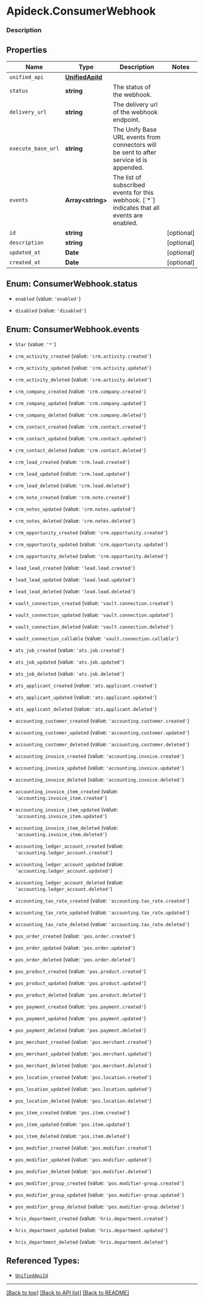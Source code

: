 # Apideck.ConsumerWebhook

### Description

## Properties
Name | Type | Description | Notes
------------ | ------------- | ------------- | -------------
`unified_api` | [**UnifiedApiId**](UnifiedApiId.md) |  | 
`status` | **string** | The status of the webhook. | 
`delivery_url` | **string** | The delivery url of the webhook endpoint. | 
`execute_base_url` | **string** | The Unify Base URL events from connectors will be sent to after service id is appended. | 
`events` | **Array&lt;string&gt;** | The list of subscribed events for this webhook. [&#x60;*&#x60;] indicates that all events are enabled. | 
`id` | **string** |  | [optional] 
`description` | **string** |  | [optional] 
`updated_at` | **Date** |  | [optional] 
`created_at` | **Date** |  | [optional] 





<a name="ConsumerWebhookStatus"></a>
## Enum: ConsumerWebhook.status


* `enabled` (value: `'enabled'`)

* `disabled` (value: `'disabled'`)




<a name="Array<ConsumerWebhookEvents>"></a>
## Enum: ConsumerWebhook.events


* `Star` (value: `'*'`)

* `crm_activity_created` (value: `'crm.activity.created'`)

* `crm_activity_updated` (value: `'crm.activity.updated'`)

* `crm_activity_deleted` (value: `'crm.activity.deleted'`)

* `crm_company_created` (value: `'crm.company.created'`)

* `crm_company_updated` (value: `'crm.company.updated'`)

* `crm_company_deleted` (value: `'crm.company.deleted'`)

* `crm_contact_created` (value: `'crm.contact.created'`)

* `crm_contact_updated` (value: `'crm.contact.updated'`)

* `crm_contact_deleted` (value: `'crm.contact.deleted'`)

* `crm_lead_created` (value: `'crm.lead.created'`)

* `crm_lead_updated` (value: `'crm.lead.updated'`)

* `crm_lead_deleted` (value: `'crm.lead.deleted'`)

* `crm_note_created` (value: `'crm.note.created'`)

* `crm_notes_updated` (value: `'crm.notes.updated'`)

* `crm_notes_deleted` (value: `'crm.notes.deleted'`)

* `crm_opportunity_created` (value: `'crm.opportunity.created'`)

* `crm_opportunity_updated` (value: `'crm.opportunity.updated'`)

* `crm_opportunity_deleted` (value: `'crm.opportunity.deleted'`)

* `lead_lead_created` (value: `'lead.lead.created'`)

* `lead_lead_updated` (value: `'lead.lead.updated'`)

* `lead_lead_deleted` (value: `'lead.lead.deleted'`)

* `vault_connection_created` (value: `'vault.connection.created'`)

* `vault_connection_updated` (value: `'vault.connection.updated'`)

* `vault_connection_deleted` (value: `'vault.connection.deleted'`)

* `vault_connection_callable` (value: `'vault.connection.callable'`)

* `ats_job_created` (value: `'ats.job.created'`)

* `ats_job_updated` (value: `'ats.job.updated'`)

* `ats_job_deleted` (value: `'ats.job.deleted'`)

* `ats_applicant_created` (value: `'ats.applicant.created'`)

* `ats_applicant_updated` (value: `'ats.applicant.updated'`)

* `ats_applicant_deleted` (value: `'ats.applicant.deleted'`)

* `accounting_customer_created` (value: `'accounting.customer.created'`)

* `accounting_customer_updated` (value: `'accounting.customer.updated'`)

* `accounting_customer_deleted` (value: `'accounting.customer.deleted'`)

* `accounting_invoice_created` (value: `'accounting.invoice.created'`)

* `accounting_invoice_updated` (value: `'accounting.invoice.updated'`)

* `accounting_invoice_deleted` (value: `'accounting.invoice.deleted'`)

* `accounting_invoice_item_created` (value: `'accounting.invoice_item.created'`)

* `accounting_invoice_item_updated` (value: `'accounting.invoice_item.updated'`)

* `accounting_invoice_item_deleted` (value: `'accounting.invoice_item.deleted'`)

* `accounting_ledger_account_created` (value: `'accounting.ledger_account.created'`)

* `accounting_ledger_account_updated` (value: `'accounting.ledger_account.updated'`)

* `accounting_ledger_account_deleted` (value: `'accounting.ledger_account.deleted'`)

* `accounting_tax_rate_created` (value: `'accounting.tax_rate.created'`)

* `accounting_tax_rate_updated` (value: `'accounting.tax_rate.updated'`)

* `accounting_tax_rate_deleted` (value: `'accounting.tax_rate.deleted'`)

* `pos_order_created` (value: `'pos.order.created'`)

* `pos_order_updated` (value: `'pos.order.updated'`)

* `pos_order_deleted` (value: `'pos.order.deleted'`)

* `pos_product_created` (value: `'pos.product.created'`)

* `pos_product_updated` (value: `'pos.product.updated'`)

* `pos_product_deleted` (value: `'pos.product.deleted'`)

* `pos_payment_created` (value: `'pos.payment.created'`)

* `pos_payment_updated` (value: `'pos.payment.updated'`)

* `pos_payment_deleted` (value: `'pos.payment.deleted'`)

* `pos_merchant_created` (value: `'pos.merchant.created'`)

* `pos_merchant_updated` (value: `'pos.merchant.updated'`)

* `pos_merchant_deleted` (value: `'pos.merchant.deleted'`)

* `pos_location_created` (value: `'pos.location.created'`)

* `pos_location_updated` (value: `'pos.location.updated'`)

* `pos_location_deleted` (value: `'pos.location.deleted'`)

* `pos_item_created` (value: `'pos.item.created'`)

* `pos_item_updated` (value: `'pos.item.updated'`)

* `pos_item_deleted` (value: `'pos.item.deleted'`)

* `pos_modifier_created` (value: `'pos.modifier.created'`)

* `pos_modifier_updated` (value: `'pos.modifier.updated'`)

* `pos_modifier_deleted` (value: `'pos.modifier.deleted'`)

* `pos_modifier_group_created` (value: `'pos.modifier-group.created'`)

* `pos_modifier_group_updated` (value: `'pos.modifier-group.updated'`)

* `pos_modifier_group_deleted` (value: `'pos.modifier-group.deleted'`)

* `hris_department_created` (value: `'hris.department.created'`)

* `hris_department_updated` (value: `'hris.department.updated'`)

* `hris_department_deleted` (value: `'hris.department.deleted'`)




## Referenced Types:
* [`UnifiedApiId`](UnifiedApiId.md)









---

[[Back to top]](#) [[Back to API list]](../../../../README.md#documentation-for-api-endpoints) [[Back to README]](../../../../README.md)


